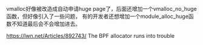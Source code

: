 vmalloc好像被改造成自动申请huge page了，后面还增加一个vmalloc_no_huge函数，但好像引入了一些问题，
有的开发者还想增加一个module_alloc_huge函数不知道最后会不会增加进去。

https://lwn.net/Articles/892743/   The BPF allocator runs into trouble
